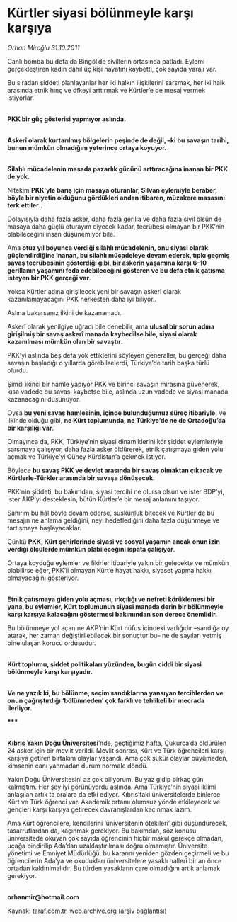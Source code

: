 # Kürtler siyasi bölünmeyle karşı karşıya

*Orhan Miroğlu 31.10.2011*

<div class="yazi"><p>Canlı bomba bu defa da Bingöl’de sivillerin ortasında patladı. Eylemi gerçekleştiren kadın dâhil üç kişi hayatını kaybetti, çok sayıda yaralı var. </p>
<p>Bu sıradan şiddeti planlayanlar her iki halkın ilişkilerini sarsmak, her iki halk arasında etnik hınç ve öfkeyi arttırmak ve Kürtler’e de mesaj vermek istiyorlar.</p>
<p><b><br/>PKK bir güç gösterisi yapmıyor aslında. </b></p>
<p><b><br/>Askerî olarak kurtarılmış bölgelerin peşinde de değil, –ki bu savaşın tarihi, bunun mümkün olmadığını yeterince ortaya koyuyor.</b></p>
<p><b><br/>Silahlı mücadelenin masada pazarlık gücünü arttıracağına inanan bir PKK de yok.</b></p>
<p>Nitekim <b>PKK’yle barış için masaya oturanlar, Silvan eylemiyle beraber, böyle bir niyetin olduğunu gördükleri andan itibaren, müzakere masasını terk ettiler</b>..</p>
<p>Dolayısıyla daha fazla asker, daha fazla gerilla ve daha fazla sivil ölsün de masaya daha güçlü oturayım diyecek kadar, tecrübesi olmayan bir PKK’nin olabileceğini insan düşünemiyor bile.</p>
<p>Ama <b>otuz yıl boyunca verdiği silahlı mücadelenin, onu siyasi olarak güçlendirdiğine inanan, bu silahlı mücadeleye devam ederek, tıpkı geçmiş savaş tecrübesinin gösterdiği gibi, bir askerin yaşamına karşı 6-10 gerillanın yaşamını feda edebileceğini gösteren ve bu defa etnik çatışma isteyen bir PKK gerçeği var</b>. </p>
<p>Yoksa Kürtler adına girişilecek yeni bir savaşın askerî olarak kazanılamayacağını PKK herkesten daha iyi biliyor..</p>
<p>Aslına bakarsanız ilkini de kazanamadı.</p>
<p>Askerî olarak yenilgiye uğradı bile denebilir, ama <b>ulusal bir sorun adına girişilmiş bir savaş askerî manada kaybedilse bile, siyasi olarak kazanılması mümkün olan bir savaştır</b>.</p>
<p>PKK’yi aslında beş defa yok ettiklerini söyleyen generaller, bu gerçeği daha savaşın başladığı o yıllarda görebilselerdi, Türkiye’de tarih başka türlü olurdu.</p>
<p>Şimdi ikinci bir hamle yapıyor PKK ve birinci savaşın mirasına güvenerek, kısa vadede bu savaşı kaybetse bile, aslında uzun vadede ve siyasi manada kazanacağını düşünüyor.</p>
<p>Oysa <b>bu yeni savaş hamlesinin, içinde bulunduğumuz süreç itibariyle,</b> ve ilkinde olduğu gibi, <b>ne Kürt toplumunda, ne Türkiye’de ne de Ortadoğu’da bir karşılığı var</b>.</p>
<p>Olmayınca da, PKK, Türkiye’nin siyasi dinamiklerini kör şiddet eylemleriyle sarsmaya çalışıyor, daha fazla asker öldürerek, etnik çatışmaya giden yolu açmak ve Türkiye’yi Güney Kürdistan’a çekmek istiyor.</p>
<p>Böylece <b>bu savaş PKK ve devlet arasında bir savaş olmaktan çıkacak ve Kürtlerle-Türkler arasında bir savaşa dönüşecek</b>.</p>
<p>PKK’nin şiddeti, bu bakımdan, siyasi tercihi ne olursa olsun ve ister BDP’yi, ister AKP’yi desteklesin, bütün Kürtler’e bir mesaj anlamını taşıyor. </p>
<p>Sanırım bu hâl böyle devam ederse, suskunluk bitecek ve Kürtler de bu mesajın ne anlama geldiğini, neyi hedeflediğini daha fazla düşünmeye ve tartışmaya başlayacaklar. </p>
<p>Çünkü <b>PKK, Kürt şehirlerinde siyasi ve sosyal yaşamın ancak onun izin verdiği ölçülerde mümkün olabileceğini ispata çalışıyor</b>.</p>
<p>Ortaya koyduğu eylemler ve fikirler itibariyle yakın bir gelecekte ve mümkün olabilirse eğer, PKK’li olmayan Kürt’e hayat hakkı, siyaset yapma hakkı olmayacağını gösteriyor.</p>
<p><b><br/>Etnik çatışmaya giden yolu açması, ırkçılığı ve nefreti körüklemesi bir yana, bu eylemler, Kürt toplumunun siyasi manada derin bir bölünmeyle karşı karşıya kalacağını göstermesi bakımından son derece önemlidir.</b></p>
<p>Bu bölünmeye yol açan ne AKP’nin Kürt nüfus içindeki varlığıdır –sandığa oy atarak, her zaman değiştirilebilecek bir sonuçtur bu– ne de sayıları yetmiş bine ulaşan korucu ordusudur. </p>
<p><b><br/>Kürt toplumu, şiddet politikaları yüzünden, bugün ciddi bir siyasi bölünmeyle karşı karşıyadır.</b></p>
<p><b><br/>Ve ne yazık ki, bu bölünme, seçim sandıklarına yansıyan tercihlerden ve onun çağrıştırdığı ‘bölünmeden’ çok farklı ve tehlikeli bir mecrada ilerliyor.</b></p>
<p><b>***</b></p>
<p><b><br/>Kıbrıs Yakın Doğu Üniversitesi</b>’nde, geçtiğimiz hafta, Çukurca’da öldürülen 24 asker için bir mevlit verildi. Mevlit sonrası, Kürt ve Türk öğrencileri karşı karşıya getiren birtakım olaylar yaşandı. Ama çok şükür olaylar büyümeden, kimsenin canı yanmadan durum normale döndü. </p>
<p>Yakın Doğu Üniversitesini az çok biliyorum. Bu yaz gidip birkaç gün kalmıştım. Her şey iyi görünüyordu aslında. Ama Türkiye’nin siyasi iklimi anlaşılan artık ta oralara da etki ediyor. Kıbrıs’taki üniversitelerde binlerce Kürt ve Türk öğrenci var. Akademik ortamı olumsuz yönde etkileyecek ve gençleri karşı karşıya getirecek davranışlardan kaçınmak lazım. </p>
<p>Ama Kürt öğrencilere, kendilerini ‘üniversitenin ötekileri’ gibi düşündürecek, tasarruflardan da, kaçınmak gerekiyor. Bu bakımdan, söz konusu üniversitede okuyan çok sayıda öğrencinin hiçbir makul gerekçe olmadan, uçağa bindirilip Ada’dan uzaklaştırılması doğru olmamıştır. Üniversite yönetimi ve Emniyet Müdürlüğü, bu kararını yeniden gözden geçirmeli ve bu öğrencilerin Ada’ya ve okudukları üniversitelere yasaklı halleri bir an önce ortadan kaldırılmalıdır. Bu türden yasakların çare olmadığını artık anlamak gerekiyor.</p>
<p><b><br/>orhanmir@hotmail.com</b></p>
</div>

Kaynak: [taraf.com.tr](http://www.taraf.com.tr/orhan-miroglu/makale-kurtler-siyasi-bolunmeyle-karsi-karsiya.htm), [web.archive.org (arşiv bağlantısı)](http://web.archive.org/web/20130721224319/http://www.taraf.com.tr/orhan-miroglu/makale-kurtler-siyasi-bolunmeyle-karsi-karsiya.htm)
